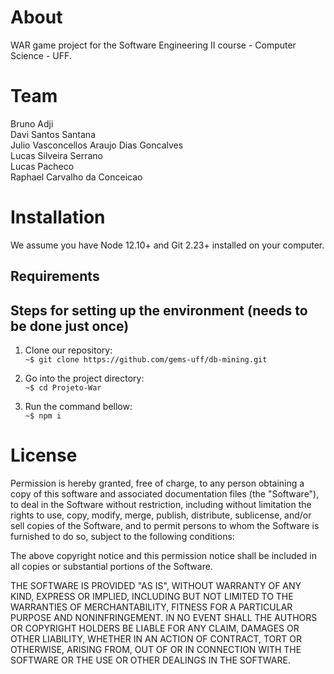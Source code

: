 # About
WAR game project for the Software Engineering II course - Computer Science - UFF.

# Team
Bruno Adji<br/>
Davi Santos Santana<br/>
Julio Vasconcellos Araujo Dias Goncalves<br/>
Lucas Silveira Serrano<br/>
Lucas Pacheco<br/>
Raphael Carvalho da Conceicao<br/>


# Installation
We assume you have Node 12.10+ and Git 2.23+ installed on your computer.

## Requirements
## Steps for setting up the environment (needs to be done just once) 
1. Clone our repository: <br/>
`~$ git clone https://github.com/gems-uff/db-mining.git`

2. Go into the project directory:<br/>
`~$ cd Projeto-War`

3. Run the command bellow:<br/>
`~$ npm i`


# License 
Permission is hereby granted, free of charge, to any person obtaining a copy
of this software and associated documentation files (the "Software"), to deal
in the Software without restriction, including without limitation the rights
to use, copy, modify, merge, publish, distribute, sublicense, and/or sell
copies of the Software, and to permit persons to whom the Software is
furnished to do so, subject to the following conditions:

The above copyright notice and this permission notice shall be included in all
copies or substantial portions of the Software.

THE SOFTWARE IS PROVIDED "AS IS", WITHOUT WARRANTY OF ANY KIND, EXPRESS OR
IMPLIED, INCLUDING BUT NOT LIMITED TO THE WARRANTIES OF MERCHANTABILITY,
FITNESS FOR A PARTICULAR PURPOSE AND NONINFRINGEMENT. IN NO EVENT SHALL THE
AUTHORS OR COPYRIGHT HOLDERS BE LIABLE FOR ANY CLAIM, DAMAGES OR OTHER
LIABILITY, WHETHER IN AN ACTION OF CONTRACT, TORT OR OTHERWISE, ARISING FROM,
OUT OF OR IN CONNECTION WITH THE SOFTWARE OR THE USE OR OTHER DEALINGS IN THE
SOFTWARE.
